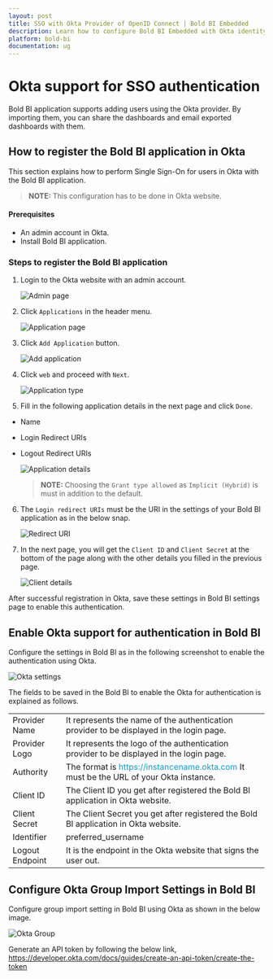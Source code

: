 ```yaml
---
layout: post
title: SSO with Okta Provider of OpenID Connect | Bold BI Embedded
description: Learn how to configure Bold BI Embedded with Okta identity provider for Single Sign-on authentication using OpenID Connect.
platform: bold-bi
documentation: ug
---
```


# Okta support for SSO authentication

Bold BI application supports adding users using the Okta provider. By importing them, you can share the dashboards and email exported dashboards with them.

## How to register the Bold BI application in Okta

This section explains how to perform Single Sign-On for users in Okta with the Bold BI application.

> **NOTE:**  This configuration has to be done in Okta website.

#### Prerequisites

* An admin account in Okta.
* Install Bold BI application.

### Steps to register the Bold BI application

1. Login to the Okta website with an admin account.

    ![Admin page](/static/assets/embedded/site-administration/openid-support/images/adminlogin.png)

2. Click `Applications` in the header menu.

    ![Application page](/static/assets/embedded/site-administration/openid-support/images/application.png)

3. Click `Add Application` button.

    ![Add application](/static/assets/embedded/site-administration/openid-support/images/addapp.png)

4. Click `web` and proceed with `Next`.

    ![Application type](/static/assets/embedded/site-administration/openid-support/images/createweb.png)

5. Fill in the following application details in the next page and click `Done`.

*  Name
*  Login Redirect URIs
*  Logout Redirect URIs

    ![Application details](/static/assets/embedded/site-administration/openid-support/images/appdetails.png)   

    > **NOTE:**  Choosing the `Grant type allowed` as `Implicit (Hybrid)` is must in addition to the default.

6. The `Login redirect URIs`  must be the URI in the settings of your Bold BI application as in the below snap.

    ![Redirect URI](/static/assets/embedded/site-administration/openid-support/images/redirecturi.png)

7. In the next page, you will get the `Client ID`  and `Client Secret` at the bottom of the page along with the other details you filled in the previous page.

    ![Client details](/static/assets/embedded/site-administration/openid-support/images/clientdetails.png)

After successful registration in Okta, save these settings in Bold BI settings page to enable this authentication.

## Enable Okta support for authentication in Bold BI

Configure the settings in Bold BI as in the following screenshot to enable the authentication using Okta.

![Okta settings](/static/assets/embedded/site-administration/openid-support/images/okta-sample-value.png)

The fields to be saved in the Bold BI to enable the Okta for authentication is explained as follows.

<table>

<tr>
<td>Provider Name</td>
<td>It represents the name of the authentication provider to be displayed in the login page.</td>
</tr>

<tr>
<td>Provider Logo</td>
<td>It represents the logo of the authentication provider to be displayed in the login page.</td>
</tr>

<tr>
<td>Authority</td>
<td>The format is <span style="color:#0c9dd1">https://instancename.okta.com</span> It must be the URL of your Okta instance.</td>
</tr>

<tr>
<td>Client ID</td>
<td>The Client ID you get after registered the Bold BI application in Okta website.</td>
</tr>

<tr>
<td>Client Secret</td>
<td>The Client Secret you get after registered the Bold BI application in Okta website.</td>
</tr>

<tr>
<td>Identifier</td>
<td>preferred_username</td>
</tr>

<tr>
<td>Logout Endpoint</td>
<td>It is the endpoint in the Okta website that signs the user out.</td>
</tr>

</table>

## Configure Okta Group Import Settings in Bold BI

Configure group import setting in Bold BI using Okta as shown in the below image.

![Okta Group](/static/assets/embedded/site-administration/openid-support/images/Okta-group.png)

Generate an API token by following the below link, 
https://developer.okta.com/docs/guides/create-an-api-token/create-the-token
